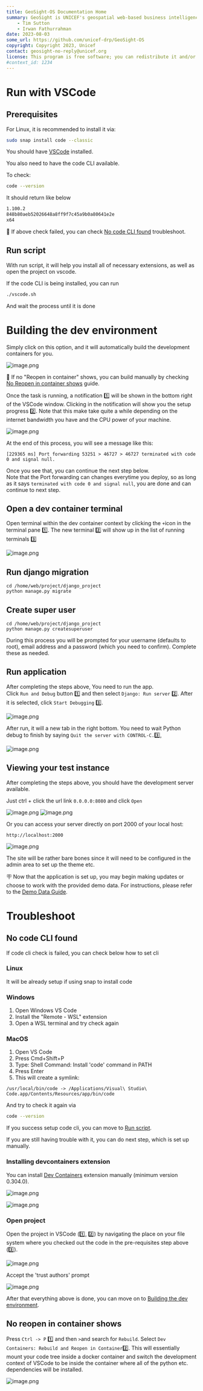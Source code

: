 ```yaml
---
title: GeoSight-OS Documentation Home 
summary: GeoSight is UNICEF's geospatial web-based business intelligence platform.
    - Tim Sutton
    - Irwan Fathurrahman
date: 2023-08-03
some_url: https://github.com/unicef-drp/GeoSight-OS
copyright: Copyright 2023, Unicef
contact: geosight-no-reply@unicef.org
license: This program is free software; you can redistribute it and/or modify it under the terms of the GNU Affero General Public License as published by the Free Software Foundation; either version 3 of the License, or (at your option) any later version.
#context_id: 1234
---
```


# Run with VSCode

## Prerequisites

For Linux, it is recommended to install it via:
```bash
sudo snap install code --classic
```

You should have [VSCode](https://code.visualstudio.com/) installed.

You also need to have the code CLI available.

To check:
```bash
code --version
```

It should return like below
```bash
1.100.2
848b80aeb52026648a8ff9f7c45a9b0a80641e2e
x64
```

🚧 If above check failed, you can check [No code CLI found](#no-code-cli-found) troubleshoot.

## Run script

With run script, it will help you install all of necessary extensions, as well as open the project on vscode.

If the code CLI is being installed, you can run 
```bash
./vscode.sh
```
And wait the process until it is done

# Building the dev environment

Simply click on this option, and it will automatically build the development containers for you.

![image.png](img/building-16.png)

🚧 If no "Reopen in container" shows, you can build manually by checking [No Reopen in container shows](#no-reopen-in-container-shows) guide.

Once the task is running, a notification 1️⃣ will be shown in the bottom right of the VSCode window. Clicking in the notification will show you the setup progress 2️⃣. Note that this make take quite a while depending on the internet bandwidth you have and the CPU power of your machine.

![image.png](img/building-2.png)

At the end of this process, you will see a message like this:

```
[229365 ms] Port forwarding 53251 > 46727 > 46727 terminated with code 0 and signal null.
```

Once you see that, you can continue the next step below.<br>
Note that the Port forwarding can changes everytime you deploy, so as long as it says `terminated with code 0 and signal null`, you are done and can continue to next step.

## Open a dev container terminal

Open  terminal within the dev container context by clicking the `+`icon in the terminal pane 1️⃣. The new terminal 2️⃣ will show up in the list of running terminals 3️⃣

![image.png](img/building-3.png)


## Run django migration

```
cd /home/web/project/django_project
python manage.py migrate
```

## Create super user

```
cd /home/web/project/django_project
python manage.py createsuperuser
```

During this process you will be prompted for your username (defaults to root), email address and a password (which you need to confirm). Complete these as needed.


## Run application

After completing the steps above, You need to run the app.<br>
Click `Run and Debug` button 1️⃣ and then select `Django: Run server` 2️⃣. After it is selected, click `Start Debugging` 3️⃣.

![image.png](img/building-6.jpg)

After run, it will a new tab in the right bottom. 
You need to wait Python debug to finish by saying `Quit the server with CONTROL-C.`3️⃣,

![image.png](img/building-7.png)


## Viewing your test instance

After completing the steps above, you should have the development server available.

Just ctrl + click the url link `0.0.0.0:8080` and click `Open`

![image.png](img/building-23.png)
![image.png](img/building-24.png)


Or you can access your server directly on port 2000 of your local host:

```
http://localhost:2000
```

![image.png](img/building-5.png)

The site will be rather bare bones since it will need to be configured in the admin area to set up the theme etc.

🪧 Now that the application is set up, you may begin making updates or choose to work with the provided demo data. For instructions, please refer to the [Demo Data Guide](demo-data.md).

# Troubleshoot

## No code CLI found

If code cli check is failed, you can check below how to set cli

### Linux

It will be already setup if using snap to install code

### Windows

1. Open Windows VS Code
2. Install the "Remote - WSL" extension
3. Open a WSL terminal and try check again

### MacOS

1. Open VS Code
2. Press Cmd+Shift+P
3. Type: Shell Command: Install 'code' command in PATH
4. Press Enter
5. This will create a symlink:
```
/usr/local/bin/code -> /Applications/Visual\ Studio\ Code.app/Contents/Resources/app/bin/code
```

And try to check it again via
```bash
code --version
```

If you success setup code cli, you can move to [Run script](#run-script).

If you are still having trouble with it, you can do next step, which is set up manually.

### Installing devcontainers extension 

You can install [Dev Containers](https://marketplace.visualstudio.com/items?itemName=ms-vscode-remote.remote-containers) extension manually (minimum version 0.304.0).

![image.png](img/ide-dev-containers-1.png)  

![image.png](img/ide-dev-containers-2.png)

### Open project

Open the project in VSCode (1️⃣, 2️⃣) by navigating the place on your file system where you checked out the code in the pre-requisites step above (3️⃣).

![image.png](./img/ide-setup-1.png)

Accept the 'trust authors' prompt

![image.png](./img/ide-setup-2.png)

After that everything above is done, you can move on to [Building the dev environment](#building-the-dev-environment).

## No reopen in container shows 

Press `Ctrl -> P` 1️⃣ and then `>`and search for `Rebuild`. Select `Dev Containers: Rebuild and Reopen in Container`2️⃣. This will essentially mount your code tree inside a docker container and switch the development context of VSCode to be inside the container where all of the python etc. dependencies will be installed.

![image.png](img/building-1.png)